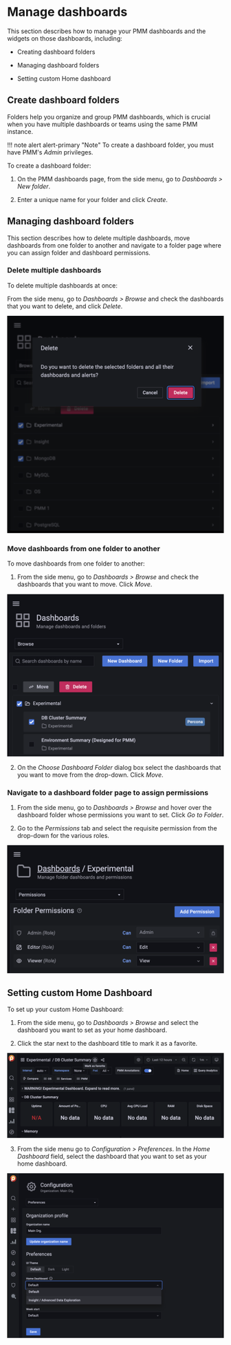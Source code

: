 # Manage dashboards


This section describes how to manage your PMM dashboards and the widgets on those dashboards, including:

- Creating dashboard folders

- Managing dashboard folders

- Setting custom Home dashboard


## Create dashboard folders

Folders help you organize and group PMM dashboards, which is crucial when you have multiple dashboards or teams using the same PMM instance.

!!! note alert alert-primary "Note"
    To create a dashboard folder, you must have PMM's *Admin* privileges.

To create a dashboard folder:

1. On the PMM dashboards page, from the side menu, go to <i class="uil uil-plus"></i> *Dashboards > New folder*.

2. Enter a unique name for your folder and click *Create*.


## Managing dashboard folders

This section describes how to delete multiple dashboards, move dashboards from one folder to another and navigate to a folder page where you can assign folder and dashboard permissions.

### Delete multiple dashboards

To delete multiple dashboards at once:

From the side menu, go to <i class="uil uil-apps"></i> *Dashboards > Browse* and check the dashboards that you want to delete, and click *Delete*.




![!image](../../_images/PMM_Delete_multiple_dashbaords.png)

### Move dashboards from one folder to another

To move dashboards from one folder to another:

1. From the side menu, go to <i class="uil uil-apps"></i> *Dashboards > Browse* and check the dashboards that you want to move. Click *Move*.

![!image](../../_images/PMM_Move_dashbaords.png)

2. On the *Choose Dashboard Folder* dialog box select the dashboards that you want to move from the drop-down. Click *Move*.


### Navigate to a dashboard folder page to assign permissions

1. From the side menu, go to <i class="uil uil-apps"></i> *Dashboards > Browse* and hover over the dashboard folder whose permissions you want to set. Click *Go to Folder*.

2. Go to the *Permissions* tab and select the requisite permission from the drop-down for the various roles.


![!image](../../_images/PMM_Permissions_dashbaords_folder.png)


## Setting custom Home Dashboard

To set up your custom Home Dashboard:

1. From the side menu, go to <i class="uil uil-apps"></i> *Dashboards > Browse* and select the dashboard you want to set as your home dashboard.

2. Click the star next to the dashboard title to mark it as a favorite.


![!image](../../_images/PMM_click_to_add_favorite_dashbaord.png)



3. From the side menu go to <i class="uil uil-cog"></i> *Configuration > Preferences*. In the *Home Dashboard* field, select the dashboard that you want to set as your home dashboard. 


![!image](../../_images/PMM_set_home_dashboard.png)




